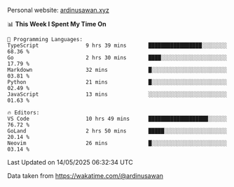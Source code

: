 Personal website: [ardinusawan.xyz](https://ardinusawan.xyz)

<!--START_SECTION:waka-->
📊 **This Week I Spent My Time On** 

```text
💬 Programming Languages: 
TypeScript               9 hrs 39 mins       █████████████████░░░░░░░░   68.36 % 
Go                       2 hrs 30 mins       ████░░░░░░░░░░░░░░░░░░░░░   17.79 % 
Markdown                 32 mins             █░░░░░░░░░░░░░░░░░░░░░░░░   03.81 % 
Python                   21 mins             █░░░░░░░░░░░░░░░░░░░░░░░░   02.49 % 
JavaScript               13 mins             ░░░░░░░░░░░░░░░░░░░░░░░░░   01.63 % 

🔥 Editors: 
VS Code                  10 hrs 49 mins      ███████████████████░░░░░░   76.72 % 
GoLand                   2 hrs 50 mins       █████░░░░░░░░░░░░░░░░░░░░   20.14 % 
Neovim                   26 mins             █░░░░░░░░░░░░░░░░░░░░░░░░   03.14 % 
```


 Last Updated on 14/05/2025 06:32:34 UTC
<!--END_SECTION:waka-->
Data taken from https://wakatime.com/@ardinusawan
